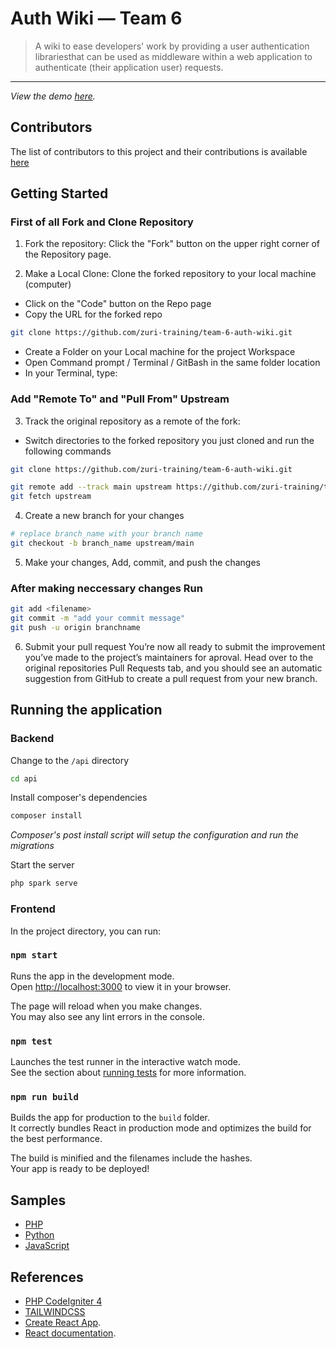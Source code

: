 # Auth Wiki &mdash; Team 6

> A wiki to ease developers' work by providing a user authentication librariesthat can be used as middleware within a web application to authenticate (their application user) requests.

<hr />

_View the demo [here](https://zuri-training.github.io/team-6-auth-wiki/)._

## Contributors
The list of contributors to this project and their contributions is available [here](contributions/)
## Getting Started

### First of all Fork and Clone Repository

1. Fork the repository: Click the "Fork" button on the upper right corner of the Repository page.

2. Make a Local Clone: Clone the forked repository to your local machine (computer)

- Click on the "Code" button on the Repo page
- Copy the URL for the forked repo

```bash
git clone https://github.com/zuri-training/team-6-auth-wiki.git
```
- Create a Folder on your Local machine for the project Workspace
- Open Command prompt / Terminal / GitBash in the same folder location
- In your Terminal, type: 
### Add "Remote To" and "Pull From" Upstream

3. Track the original repository as a remote of the fork:

- Switch directories to the forked repository you just cloned and run the following commands
```bash
git clone https://github.com/zuri-training/team-6-auth-wiki.git
```

```bash
git remote add --track main upstream https://github.com/zuri-training/team-6-auth-wiki.git
git fetch upstream
```

4. Create a new branch for your changes

```bash
# replace branch_name with your branch name
git checkout -b branch_name upstream/main
```

5. Make your changes, Add, commit, and push the changes

### After making neccessary changes Run

```bash
git add <filename>
git commit -m "add your commit message"
git push -u origin branchname
```
6. Submit your pull request
You’re now all ready to submit the improvement you’ve made to the project’s maintainers for aproval. Head over to the original repositories Pull Requests tab, and you should see an automatic suggestion from GitHub to create a pull request from your new branch.

## Running the application
### Backend 

Change to the `/api` directory

```bash
cd api
```
Install composer's dependencies

```bash
composer install
```
_Composer's post install script will setup the configuration and run the migrations_

Start the server

```bash
php spark serve
```

### Frontend

In the project directory, you can run:

### `npm start`

Runs the app in the development mode.\
Open [http://localhost:3000](http://localhost:3000) to view it in your browser.

The page will reload when you make changes.\
You may also see any lint errors in the console.

### `npm test`

Launches the test runner in the interactive watch mode.\
See the section about [running tests](https://facebook.github.io/create-react-app/docs/running-tests) for more information.

### `npm run build`

Builds the app for production to the `build` folder.\
It correctly bundles React in production mode and optimizes the build for the best performance.

The build is minified and the filenames include the hashes.\
Your app is ready to be deployed!

## Samples
* [PHP](samples/php/README.md)
* [Python](samples/python/README.md)
* [JavaScript](samples/javascript/README.md)
## References
* [PHP CodeIgniter 4](https://codeigniter.com/)
* [TAILWINDCSS](https://django-tailwind.readthedocs.io/en/latest/installation.html#step-by-step-instructions)
* [Create React App](https://github.com/facebook/create-react-app).
* [React documentation](https://reactjs.org/).

